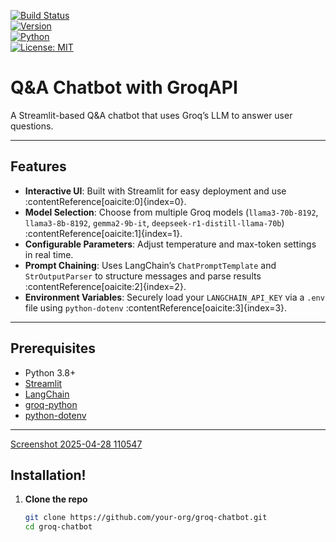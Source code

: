 <!-- Badges: Status, Version, Python, License -->
[![Build Status](https://img.shields.io/badge/build-passing-brightgreen?style=for-the-badge)](https://github.com/your-org/groq-chatbot/actions)  
[![Version](https://img.shields.io/badge/version-1.0.0-blue?style=for-the-badge)](https://github.com/your-org/groq-chatbot/releases)  
[![Python](https://img.shields.io/badge/python-3.8%2B-blue?style=for-the-badge)](https://www.python.org/)  
[![License: MIT](https://img.shields.io/badge/license-MIT-green?style=for-the-badge)](LICENSE)  

# Q&A Chatbot with GroqAPI

A Streamlit-based Q&A chatbot that uses Groq’s LLM to answer user questions.

---

## Features

- **Interactive UI**: Built with Streamlit for easy deployment and use :contentReference[oaicite:0]{index=0}.  
- **Model Selection**: Choose from multiple Groq models (`llama3-70b-8192`, `llama3-8b-8192`, `gemma2-9b-it`, `deepseek-r1-distill-llama-70b`) :contentReference[oaicite:1]{index=1}.  
- **Configurable Parameters**: Adjust temperature and max-token settings in real time.  
- **Prompt Chaining**: Uses LangChain’s `ChatPromptTemplate` and `StrOutputParser` to structure messages and parse results :contentReference[oaicite:2]{index=2}.  
- **Environment Variables**: Securely load your `LANGCHAIN_API_KEY` via a `.env` file using `python-dotenv` :contentReference[oaicite:3]{index=3}.

---

## Prerequisites

- Python 3.8+  
- [Streamlit](https://streamlit.io/)  
- [LangChain](https://github.com/langchain-ai/langchain)  
- [groq-python](https://pypi.org/project/groq-python/)  
- [python-dotenv](https://pypi.org/project/python-dotenv/)  

---
[Screenshot 2025-04-28 110547](https://github.com/user-attachments/assets/b6c5974b-3bd9-4ff1-8701-b756f1d1ee83)

## Installation!


1. **Clone the repo**  
   ```bash
   git clone https://github.com/your-org/groq-chatbot.git
   cd groq-chatbot

   
